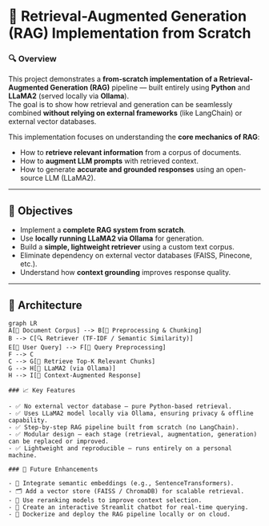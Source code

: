 # 🧠 Retrieval-Augmented Generation (RAG) Implementation from Scratch

### 🔍 Overview
This project demonstrates a **from-scratch implementation of a Retrieval-Augmented Generation (RAG)** pipeline — built entirely using **Python** and **LLaMA2** (served locally via **Ollama**).  
The goal is to show how retrieval and generation can be seamlessly combined **without relying on external frameworks** (like LangChain) or external vector databases.

This implementation focuses on understanding the **core mechanics of RAG**:
- How to **retrieve relevant information** from a corpus of documents.
- How to **augment LLM prompts** with retrieved context.
- How to generate **accurate and grounded responses** using an open-source LLM (LLaMA2).

---

## 🎯 Objectives
- Implement a **complete RAG system from scratch**.
- Use **locally running LLaMA2 via Ollama** for generation.
- Build a **simple, lightweight retriever** using a custom text corpus.
- Eliminate dependency on external vector databases (FAISS, Pinecone, etc.).
- Understand how **context grounding** improves response quality.

---

## 🧩 Architecture

```mermaid
graph LR
A[📄 Document Corpus] --> B[🧹 Preprocessing & Chunking]
B --> C[🔍 Retriever (TF-IDF / Semantic Similarity)]
E[💬 User Query] --> F[🧠 Query Preprocessing]
F --> C
C --> G[📄 Retrieve Top-K Relevant Chunks]
G --> H[🤖 LLaMA2 (via Ollama)]
H --> I[🧠 Context-Augmented Response]

### 📈 Key Features

- ✅ No external vector database — pure Python-based retrieval.
- ✅ Uses LLaMA2 model locally via Ollama, ensuring privacy & offline capability.
- ✅ Step-by-step RAG pipeline built from scratch (no LangChain).
- ✅ Modular design — each stage (retrieval, augmentation, generation) can be replaced or improved.
- ✅ Lightweight and reproducible — runs entirely on a personal machine.

### 🔮 Future Enhancements

- 🧩 Integrate semantic embeddings (e.g., SentenceTransformers).
- 🗂️ Add a vector store (FAISS / ChromaDB) for scalable retrieval.
- 🧠 Use reranking models to improve context selection.
- 💬 Create an interactive Streamlit chatbot for real-time querying.
- 🚀 Dockerize and deploy the RAG pipeline locally or on cloud.
